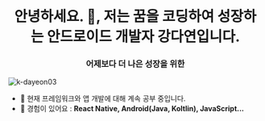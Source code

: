 <h1 align="center">안녕하세요. 👋, 저는 꿈을 코딩하여 성장하는 안드로이드 개발자 강다연입니다.</h1>
<h3 align="center">어제보다 더 나은 성장을 위한</h3>

<p align="left"> <img src="https://komarev.com/ghpvc/?username=k-dayeon03&label=Profile%20views&color=0e75b6&style=flat" alt="k-dayeon03" /> </p>

- 🌱 현재 프레임워크와 앱 개발에 대해 계속 공부 중입니다.
- 💬 경험이 있어요 :  **React Native, Android(Java, Koltlin), JavaScript...**

